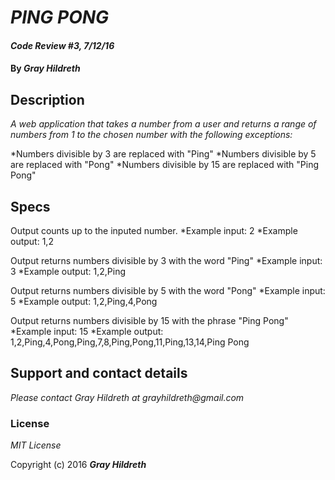 # _PING PONG_

#### _Code Review #3, 7/12/16_

#### By _**Gray Hildreth**_

## Description

_A web application that takes a number from a user and returns a range of numbers from 1 to the chosen number with the following exceptions:_

*Numbers divisible by 3 are replaced with "Ping"
*Numbers divisible by 5 are replaced with "Pong"
*Numbers divisible by 15 are replaced with "Ping Pong"

## Specs

Output counts up to the inputed number.
*Example input: 2
*Example output: 1,2

Output returns numbers divisible by 3 with the word "Ping"
*Example input: 3
*Example output: 1,2,Ping

Output returns numbers divisible by 5 with the word "Pong"
*Example input: 5
*Example output: 1,2,Ping,4,Pong

Output returns numbers divisible by 15 with the phrase "Ping Pong"
*Example input: 15
*Example output: 1,2,Ping,4,Pong,Ping,7,8,Ping,Pong,11,Ping,13,14,Ping Pong


## Support and contact details

_Please contact Gray Hildreth at grayhildreth@gmail.com_

### License

*MIT License*

Copyright (c) 2016 **_Gray Hildreth_**
